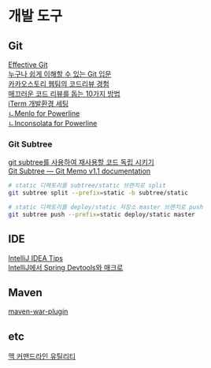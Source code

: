 # 개발 도구

## Git
[Effective Git](http://www.slideshare.net/kexplo/ndc2016-effective-git)  
[누구나 쉽게 이해할 수 있는 Git 입문](http://backlogtool.com/git-guide/kr/)  
[카카오스토리 웹팀의 코드리뷰 경험](http://www.slideshare.net/OhgyunAhn/ss-61189141)  
[매끄러운 코드 리뷰를 돕는 10가지 방법](http://www.bloter.net/archives/238819)  
[iTerm 개발환경 세팅](http://hjh5488.tistory.com/2)  
[ㄴMenlo for Powerline](https://github.com/abertsch/Menlo-for-Powerline/archive/master.zip)  
[ㄴInconsolata for Powerline](https://github.com/powerline/fonts/raw/master/Inconsolata/Inconsolata%20for%20Powerline.otf)  

### Git Subtree
[git subtree를 사용하여 재사용할 코드 독립 시키기](http://readme.skplanet.com/?p=8542)  
[Git Subtree — Git Memo v1.1 documentation](http://git-memo.readthedocs.io/en/latest/subtree.html)  

```bash
# static 디렉토리를 subtree/static 브랜치로 split
git subtree split --prefix=static -b subtree/static

# static 디렉토리를 deploy/static 저장소 master 브랜치로 push
git subtree push --prefix=static deploy/static master
```

## IDE
[IntelliJ IDEA Tips](http://tiveloper.tistory.com/category/IDE%20%26%20Apps/IntelliJ%20Idea)  
[IntelliJ에서 Spring Devtools와 매크로](http://sbcoba.tistory.com/36)  

## Maven
[maven-war-plugin](http://maven.apache.org/plugins/maven-war-plugin/war-mojo.html)

## etc
[맥 커맨드라인 유틸리티](http://www.mitchchn.me/2014/os-x-terminal/?x)  
